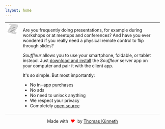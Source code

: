 ```yaml
---
layout: home
---
```


<table style="width: 100%; border: none">
<tr>
<td valign="top" style="width: 10%; border: none">
<img style="" src="assets/Souffleur.svg" />
</td>
<td valign="top" style="border: none">
<p>
Are you frequently doing presentations, for example during workshops or at meetups and conferences? And have you ever wondered if you really need a physical remote control to flip through slides?
</p>

<p><em>Souffleur</em> allows you to use your smartphone, foldable, or tablet instead. Just <a href="./install.html">download and install</a> the <em>Souffleur</em> server app on your computer and pair it with the client app.
</p>

<p>
It's so simple. But most importantly:</p>

<ul>
<li>No in-app purchases</li>
<li>No ads</li>
<li>No need to unlock anything</li>
<li>We respect your privacy</li>
<li>Completely <a href="https://github.com/tkuenneth/Souffleur">open source</a></li>
</ul>
<!--
Download now!
<br />
<a href='https://play.google.com/store/apps/details?id=com.thomaskuenneth.tkweek&pcampaignid=pcampaignidMKT-Other-global-all-co-prtnr-py-PartBadge-Mar2515-1'><img alt='Get it on Google Play' width="40%" src='https://play.google.com/intl/en_us/badges/static/images/badges/en_badge_web_generic.png'/></a>
-->
</td>
</tr>
</table>

<p style="text-align: center;">Made with <span style="color: red;">&#160;❤&#160;</span> by <a href="https://www.thomaskuenneth.eu/">Thomas K&uuml;nneth</a></p>
